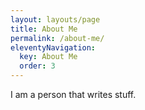 ```yaml
---
layout: layouts/page
title: About Me
permalink: /about-me/
eleventyNavigation:
  key: About Me
  order: 3
---
```


I am a person that writes stuff.
